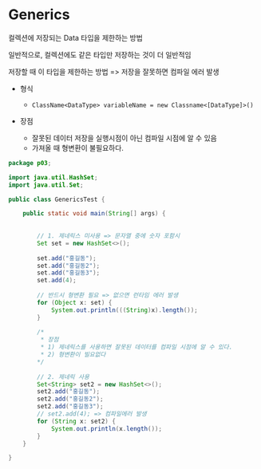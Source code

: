 # Generics

컬렉션에 저장되는 Data 타입을 제한하는 방법

일반적으로, 컬렉션에도 같은 타입만 저장하는 것이 더 일반적임

저장할 때 이 타입을 제한하는 방법 => 저장을 잘못하면 컴파일 에러 발생

- 형식
  - `ClassName<DataType> variableName = new Classname<[DataType]>()`

- 장점
  - 잘못된 데이터 저장을 실행시점이 아닌 컴파일 시점에 알 수 있음
  - 가져올 때 형변환이 불필요하다.

```java
package p03;

import java.util.HashSet;
import java.util.Set;

public class GenericsTest {

	public static void main(String[] args) {
		
		
		// 1. 제네릭스 미사용 => 문자열 중에 숫자 포함시
		Set set = new HashSet<>();
		
		set.add("홍길동");
		set.add("홍길동2");
		set.add("홍길동3");
		set.add(4);		
		
		// 반드시 형변환 필요 => 없으면 런타임 에러 발생
		for (Object x: set) {
			System.out.println(((String)x).length());
		}
		
		/*
		 * 장점
		 * 1) 제네릭스를 사용하면 잘못된 데이터를 컴파일 시점에 알 수 있다.
		 * 2) 형변환이 빌요없다
		*/
		
		// 2. 제네릭 사용
		Set<String> set2 = new HashSet<>();
		set2.add("홍길동");
		set2.add("홍길동2");
		set2.add("홍길동3");
		// set2.add(4); => 컴파일에러 발생
		for (String x: set2) {
			System.out.println(x.length());
		}
	}

}

```



